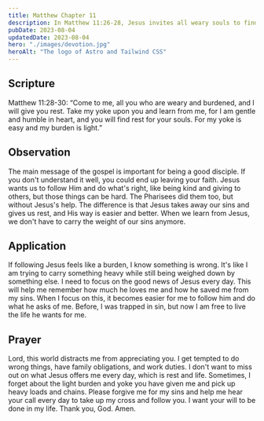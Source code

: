 ```yaml
---
title: Matthew Chapter 11
description: In Matthew 11:26-28, Jesus invites all weary souls to find rest by taking His yoke and learning from Him, for His burden is light.
pubDate: 2023-08-04
updatedDate: 2023-08-04
hero: "./images/devotion.jpg"
heroAlt: "The logo of Astro and Tailwind CSS"
---
```


## Scripture

Matthew 11:28-30: “Come to me, all you who are weary and burdened, and I will give you rest.
Take my yoke upon you and learn from me, for I am gentle and humble in heart, and you will find rest for your souls.
For my yoke is easy and my burden is light.”

## Observation

The main message of the gospel is important for being a good disciple. If you don't understand it well, you could end up leaving your faith. Jesus wants us to follow Him and do what's right, like being kind and giving to others, but those things can be hard. The Pharisees did them too, but without Jesus's help. The difference is that Jesus takes away our sins and gives us rest, and His way is easier and better. When we learn from Jesus, we don't have to carry the weight of our sins anymore.

## Application

If following Jesus feels like a burden, I know something is wrong. It's like I am trying to carry something heavy while still being weighed down by something else. I need to focus on the good news of Jesus every day. This will help me remember how much he loves me and how he saved me from my sins. When I focus on this, it becomes easier for me to follow him and do what he asks of me. Before, I was trapped in sin, but now I am free to live the life he wants for me.

## Prayer

Lord, this world distracts me from appreciating you. I get tempted to do wrong things, have family obligations, and work duties. I don't want to miss out on what Jesus offers me every day, which is rest and life. Sometimes, I forget about the light burden and yoke you have given me and pick up heavy loads and chains. Please forgive me for my sins and help me hear your call every day to take up my cross and follow you. I want your will to be done in my life. Thank you, God. Amen.